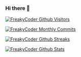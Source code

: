 ### Hi there 👋 

[![FreakyCoder Github Visitors](https://badges.pufler.dev/visits/wrathchaos/wrathchaos?style=for-the-badge&color=eb1b0c)](https://freakycoder.com)

[![FreakyCoder Monthly Commits](https://badges.pufler.dev/commits/monthly/wrathchaos?style=for-the-badge&color=eb1b0c)](https://freakycoder.com)

[![FreakyCoder Github Streaks](https://github-readme-streak-stats.herokuapp.com/?user=wrathchaos)](https://freakycoder.com)

[![FreakyCoder Github Stats](https://github-readme-stats.vercel.app/api?username=wrathchaos&theme=buefy&show_icons=true&count_private=true&include_all_commits=true)](https://freakycoder.com)

